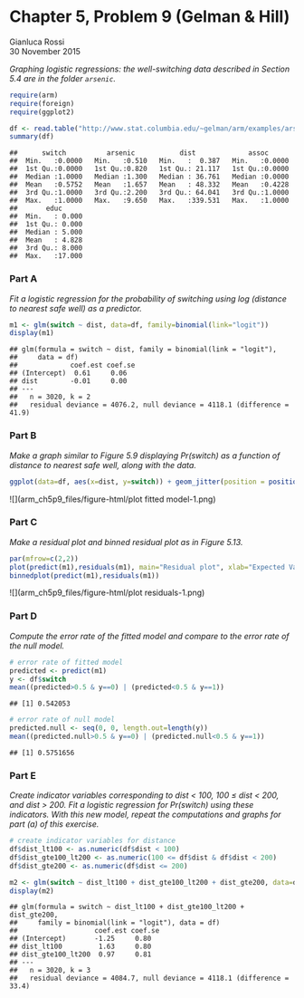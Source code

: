 # Chapter 5, Problem 9 (Gelman & Hill)
Gianluca Rossi  
30 November 2015  

*Graphing logistic regressions: the well-switching data described in Section 5.4 are in the folder `arsenic`.*


```r
require(arm)
require(foreign)
require(ggplot2)
```


```r
df <- read.table("http://www.stat.columbia.edu/~gelman/arm/examples/arsenic/wells.dat")
summary(df)
```

```
##      switch          arsenic           dist             assoc       
##  Min.   :0.0000   Min.   :0.510   Min.   :  0.387   Min.   :0.0000  
##  1st Qu.:0.0000   1st Qu.:0.820   1st Qu.: 21.117   1st Qu.:0.0000  
##  Median :1.0000   Median :1.300   Median : 36.761   Median :0.0000  
##  Mean   :0.5752   Mean   :1.657   Mean   : 48.332   Mean   :0.4228  
##  3rd Qu.:1.0000   3rd Qu.:2.200   3rd Qu.: 64.041   3rd Qu.:1.0000  
##  Max.   :1.0000   Max.   :9.650   Max.   :339.531   Max.   :1.0000  
##       educ       
##  Min.   : 0.000  
##  1st Qu.: 0.000  
##  Median : 5.000  
##  Mean   : 4.828  
##  3rd Qu.: 8.000  
##  Max.   :17.000
```

### Part A

*Fit a logistic regression for the probability of switching using log (distance to nearest safe well) as a predictor.*


```r
m1 <- glm(switch ~ dist, data=df, family=binomial(link="logit"))
display(m1)
```

```
## glm(formula = switch ~ dist, family = binomial(link = "logit"), 
##     data = df)
##             coef.est coef.se
## (Intercept)  0.61     0.06  
## dist        -0.01     0.00  
## ---
##   n = 3020, k = 2
##   residual deviance = 4076.2, null deviance = 4118.1 (difference = 41.9)
```

### Part B

*Make a graph similar to Figure 5.9 displaying Pr(switch) as a function of distance to nearest safe well, along with the data.*


```r
ggplot(data=df, aes(x=dist, y=switch)) + geom_jitter(position = position_jitter(height=.05)) + stat_smooth(method="glm", family="binomial") + labs(x="distance (in meters)", y="Pr(switch=1)")
```

![](arm_ch5p9_files/figure-html/plot fitted model-1.png) 

### Part C

*Make a residual plot and binned residual plot as in Figure 5.13.*


```r
par(mfrow=c(2,2))
plot(predict(m1),residuals(m1), main="Residual plot", xlab="Expected Values", ylab="Residuals")
binnedplot(predict(m1),residuals(m1))
```

![](arm_ch5p9_files/figure-html/plot residuals-1.png) 

### Part D

*Compute the error rate of the fitted model and compare to the error rate of the null model.*


```r
# error rate of fitted model
predicted <- predict(m1)
y <- df$switch
mean((predicted>0.5 & y==0) | (predicted<0.5 & y==1))
```

```
## [1] 0.542053
```

```r
# error rate of null model
predicted.null <- seq(0, 0, length.out=length(y))
mean((predicted.null>0.5 & y==0) | (predicted.null<0.5 & y==1))
```

```
## [1] 0.5751656
```

### Part E

*Create indicator variables corresponding to dist < 100, 100 ≤ dist < 200, and dist > 200. Fit a logistic regression for Pr(switch) using these indicators. With this new model, repeat the computations and graphs for part (a) of this exercise.*


```r
# create indicator variables for distance
df$dist_lt100 <- as.numeric(df$dist < 100)
df$dist_gte100_lt200 <- as.numeric(100 <= df$dist & df$dist < 200)
df$dist_gte200 <- as.numeric(df$dist <= 200)

m2 <- glm(switch ~ dist_lt100 + dist_gte100_lt200 + dist_gte200, data=df, family=binomial(link="logit"))
display(m2)
```

```
## glm(formula = switch ~ dist_lt100 + dist_gte100_lt200 + dist_gte200, 
##     family = binomial(link = "logit"), data = df)
##                   coef.est coef.se
## (Intercept)       -1.25     0.80  
## dist_lt100         1.63     0.80  
## dist_gte100_lt200  0.97     0.81  
## ---
##   n = 3020, k = 3
##   residual deviance = 4084.7, null deviance = 4118.1 (difference = 33.4)
```

